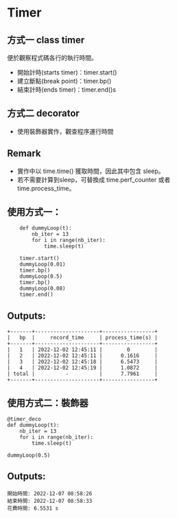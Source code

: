 # Timer
## 方式一 class timer 
便於觀察程式碼各行的執行時間。
* 開始計時(starts timer)：timer.start()
* 建立斷點(break point)：timer.bp()
* 結束計時(ends timer)：timer.end()s

## 方式二 decorator
* 使用裝飾器實作，觀查程序運行時間

## Remark 
* 實作中以 time.time() 獲取時間，因此其中包含 sleep。
* 若不需要計算到sleep，可替換成 time.perf_counter 或者 time.process_time。

## 使用方式一：
```python=
    def dummyLoop(t):
        nb_iter = 13
        for i in range(nb_iter):
            time.sleep(t)

    timer.start()
    dummyLoop(0.01)
    timer.bp()
    dummyLoop(0.5)
    timer.bp()
    dummyLoop(0.08)
    timer.end()
```
## Outputs:
```
+-------+---------------------+-----------------+
|   bp  |     record_time     | process_time(s) |
+-------+---------------------+-----------------+
|   1   | 2022-12-02 12:45:11 |        0        |
|   2   | 2022-12-02 12:45:11 |      0.1616     |
|   3   | 2022-12-02 12:45:18 |      6.5473     |
|   4   | 2022-12-02 12:45:19 |      1.0872     |
| total |          -          |      7.7961     |
+-------+---------------------+-----------------+
```

## 使用方式二：裝飾器
```
@timer_deco
def dummyLoop(t):
    nb_iter = 13
    for i in range(nb_iter):
        time.sleep(t)

dummyLoop(0.5)
```
## Outputs:
```
開始時間: 2022-12-07 08:58:26
結束時間: 2022-12-07 08:58:33
花費時間: 6.5531 s
```